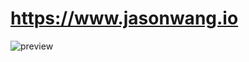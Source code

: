 # <a href="https://jasonw.tech"> https://www.jasonwang.io </a>

![preview](https://user-images.githubusercontent.com/41667764/104054920-ca913d80-51a2-11eb-87fb-d0b84dc2d282.png)
